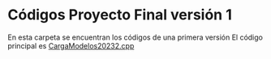 # Códigos Proyecto Final versión 1

En esta carpeta se encuentran los códigos de una primera versión
El código principal es [CargaModelos20232.cpp](/Version1/CargaModelos20232.cpp)
